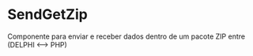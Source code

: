 # SendGetZip
Componente para enviar e receber dados dentro de um pacote ZIP entre (DELPHI &lt;--> PHP)
